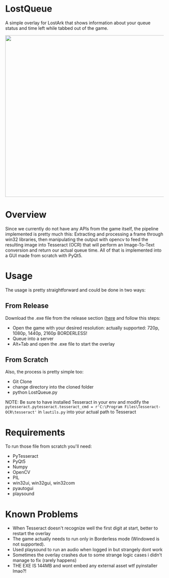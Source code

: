 # LostQueue
A simple overlay for LostArk that shows information about your queue status and time left while tabbed out of the game.<br>

<p align="center">
  <img src="https://preview.redd.it/syb4jtng0uj81.png?width=632&format=png&auto=webp&s=b0d612c0958b1041729f64324df068a58bd101bf" width="512">
</p>

# Overview 
Since we currently do not have any APIs from the game itself, the pipeline implemented is pretty much this: Extracting and processing a frame through win32 libraries, then manipulating the output with opencv to feed the resulting image into Tesseract (OCR) that will perform an Image-To-Text conversion and return our actual queue time. All of that is  implemented into a GUI made from scratch with PyQt5. 

# Usage
The usage is pretty straightforward and could be done in two ways:

## From Release 
Download the .exe file from the release section ([here](https://github.com/Asynchronousx/LostQueue/releases) and follow this steps: 
- Open the game with your desired resolution: actually supported: 720p, 1080p, 1440p, 2160p BORDERLESS!
- Queue into a server
- Alt+Tab and open the .exe file to start the overlay 

## From Scratch 
Also, the process is pretty simple too: 
- Git Clone
- change directory into the cloned folder 
- python LostQueue.py

NOTE: Be sure to have installed Tesseract in your env and modify the `pytesseract.pytesseract.tesseract_cmd = r'C:\Program Files\Tesseract-OCR\tesseract'` in `lautils.py` into your actual path to Tesseract

# Requirements
To run those file from scratch you'll need: 
- PyTesseract
- PyQt5
- Numpy
- OpenCV 
- PIL
- win32ui, win32gui, win32com
- pyautogui
- playsound

# Known Problems
- When Tesseract doesn't recognize well the first digit at start, better to restart the overlay
- The game actually needs to run only in Borderless mode (Windowed is not supported). 
- Used playsound to run an audio when logged in but strangely dont work 
- Sometimes the overlay crashes due to some strange logic cases i didn't manage to fix (rarely happens)
- THE EXE IS 144MB and wont embed any external asset wtf pyinstaller lmao?!
